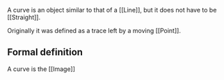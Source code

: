 A curve is an object similar to that of a [[Line]], but it does not have to be [[Straight]].

Originally it was defined as a trace left by a moving [[Point]].

## Formal definition
A curve is the [[Image]] 